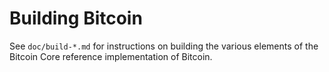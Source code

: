 Building Bitcoin
================

See `doc/build-*.md` for instructions on building the various
elements of the Bitcoin Core reference implementation of Bitcoin.
